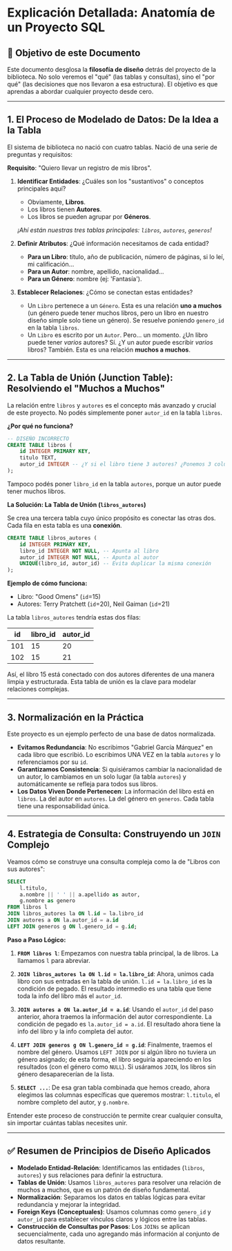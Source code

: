 # Explicación Detallada: Anatomía de un Proyecto SQL

## 🎯 Objetivo de este Documento

Este documento desglosa la **filosofía de diseño** detrás del proyecto de la biblioteca. No solo veremos el "qué" (las tablas y consultas), sino el "por qué" (las decisiones que nos llevaron a esa estructura). El objetivo es que aprendas a abordar cualquier proyecto desde cero.

---

## 1. El Proceso de Modelado de Datos: De la Idea a la Tabla

El sistema de biblioteca no nació con cuatro tablas. Nació de una serie de preguntas y requisitos:

**Requisito**: "Quiero llevar un registro de mis libros".

1.  **Identificar Entidades**: ¿Cuáles son los "sustantivos" o conceptos principales aquí? 
    *   Obviamente, **Libros**.
    *   Los libros tienen **Autores**.
    *   Los libros se pueden agrupar por **Géneros**.

    *¡Ahí están nuestras tres tablas principales: `libros`, `autores`, `generos`!*

2.  **Definir Atributos**: ¿Qué información necesitamos de cada entidad?
    *   **Para un Libro**: título, año de publicación, número de páginas, si lo leí, mi calificación...
    *   **Para un Autor**: nombre, apellido, nacionalidad...
    *   **Para un Género**: nombre (ej: 'Fantasía').

3.  **Establecer Relaciones**: ¿Cómo se conectan estas entidades?
    *   Un `Libro` pertenece a un `Género`. Esta es una relación **uno a muchos** (un género puede tener muchos libros, pero un libro en nuestro diseño simple solo tiene un género). Se resuelve poniendo `genero_id` en la tabla `libros`.
    *   Un `Libro` es escrito por un `Autor`. Pero... un momento. ¿Un libro puede tener *varios* autores? Sí. ¿Y un autor puede escribir *varios* libros? También. Esta es una relación **muchos a muchos**.

---

## 2. La Tabla de Unión (Junction Table): Resolviendo el "Muchos a Muchos"

La relación entre `libros` y `autores` es el concepto más avanzado y crucial de este proyecto. No podés simplemente poner `autor_id` en la tabla `libros`.

**¿Por qué no funciona?**
```sql
-- DISEÑO INCORRECTO
CREATE TABLE libros (
    id INTEGER PRIMARY KEY,
    titulo TEXT,
    autor_id INTEGER -- ¿Y si el libro tiene 3 autores? ¿Ponemos 3 columnas? ¿autor_id_1, autor_id_2? No, es un mal diseño.
);
```

Tampoco podés poner `libro_id` en la tabla `autores`, porque un autor puede tener muchos libros.

**La Solución: La Tabla de Unión (`libros_autores`)**

Se crea una tercera tabla cuyo único propósito es conectar las otras dos. Cada fila en esta tabla es una **conexión**.

```sql
CREATE TABLE libros_autores (
    id INTEGER PRIMARY KEY,
    libro_id INTEGER NOT NULL, -- Apunta al libro
    autor_id INTEGER NOT NULL, -- Apunta al autor
    UNIQUE(libro_id, autor_id) -- Evita duplicar la misma conexión
);
```

**Ejemplo de cómo funciona:**

*   Libro: "Good Omens" (`id`=15)
*   Autores: Terry Pratchett (`id`=20), Neil Gaiman (`id`=21)

La tabla `libros_autores` tendría estas dos filas:

| id  | libro_id | autor_id |
|-----|----------|----------|
| 101 | 15       | 20       |
| 102 | 15       | 21       |

Así, el libro 15 está conectado con dos autores diferentes de una manera limpia y estructurada. Esta tabla de unión es la clave para modelar relaciones complejas.

---

## 3. Normalización en la Práctica

Este proyecto es un ejemplo perfecto de una base de datos normalizada.

*   **Evitamos Redundancia**: No escribimos "Gabriel García Márquez" en cada libro que escribió. Lo escribimos UNA VEZ en la tabla `autores` y lo referenciamos por su `id`.
*   **Garantizamos Consistencia**: Si quisiéramos cambiar la nacionalidad de un autor, lo cambiamos en un solo lugar (la tabla `autores`) y automáticamente se refleja para todos sus libros.
*   **Los Datos Viven Donde Pertenecen**: La información del libro está en `libros`. La del autor en `autores`. La del género en `generos`. Cada tabla tiene una responsabilidad única.

---

## 4. Estrategia de Consulta: Construyendo un `JOIN` Complejo

Veamos cómo se construye una consulta compleja como la de "Libros con sus autores":

```sql
SELECT 
    l.titulo,
    a.nombre || ' ' || a.apellido as autor,
    g.nombre as genero
FROM libros l
JOIN libros_autores la ON l.id = la.libro_id
JOIN autores a ON la.autor_id = a.id
LEFT JOIN generos g ON l.genero_id = g.id;
```

**Paso a Paso Lógico:**

1.  **`FROM libros l`**: Empezamos con nuestra tabla principal, la de libros. La llamamos `l` para abreviar.

2.  **`JOIN libros_autores la ON l.id = la.libro_id`**: Ahora, unimos cada libro con sus entradas en la tabla de unión. `l.id = la.libro_id` es la condición de pegado. El resultado intermedio es una tabla que tiene toda la info del libro más el `autor_id`.

3.  **`JOIN autores a ON la.autor_id = a.id`**: Usando el `autor_id` del paso anterior, ahora traemos la información del autor correspondiente. La condición de pegado es `la.autor_id = a.id`. El resultado ahora tiene la info del libro y la info completa del autor.

4.  **`LEFT JOIN generos g ON l.genero_id = g.id`**: Finalmente, traemos el nombre del género. Usamos `LEFT JOIN` por si algún libro no tuviera un género asignado; de esta forma, el libro seguiría apareciendo en los resultados (con el género como `NULL`). Si usáramos `JOIN`, los libros sin género desaparecerían de la lista.

5.  **`SELECT ...`**: De esa gran tabla combinada que hemos creado, ahora elegimos las columnas específicas que queremos mostrar: `l.titulo`, el nombre completo del autor, y `g.nombre`.

Entender este proceso de construcción te permite crear cualquier consulta, sin importar cuántas tablas necesites unir.

---

## ✅ Resumen de Principios de Diseño Aplicados

*   **Modelado Entidad-Relación**: Identificamos las entidades (`libros`, `autores`) y sus relaciones para definir la estructura.
*   **Tablas de Unión**: Usamos `libros_autores` para resolver una relación de muchos a muchos, que es un patrón de diseño fundamental.
*   **Normalización**: Separamos los datos en tablas lógicas para evitar redundancia y mejorar la integridad.
*   **Foreign Keys (Conceptuales)**: Usamos columnas como `genero_id` y `autor_id` para establecer vínculos claros y lógicos entre las tablas.
*   **Construcción de Consultas por Pasos**: Los `JOINs` se aplican secuencialmente, cada uno agregando más información al conjunto de datos resultante.
